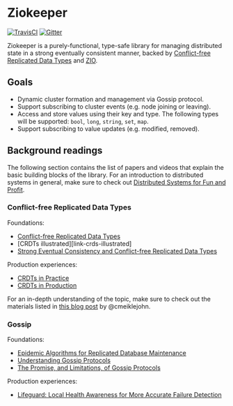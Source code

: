 # Ziokeeper

[![TravisCI][badge-travis]][link-travis]
[![Gitter][badge-gitter]][link-gitter]

Ziokeeper is a purely-functional, type-safe library for managing distributed state in a strong
eventually consistent manner, backed by [Conflict-free Replicated Data Types][link-crdts-wiki] and
[ZIO][link-zio].

## Goals

- Dynamic cluster formation and management via Gossip protocol.
- Support subscribing to cluster events (e.g. node joining or leaving).
- Access and store values using their key and type. The following types will be supported: `bool`, `long`, `string`, `set`, `map`.
- Support subscribing to value updates (e.g. modified, removed).

## Background readings

The following section contains the list of papers and videos that explain the basic building blocks
of the library. For an introduction to distributed systems in general, make sure to check out
[Distributed Systems for Fun and Profit][link-dsffap].

### Conflict-free Replicated Data Types

Foundations:

- [Conflict-free Replicated Data Types][link-crdts-paper]
- [CRDTs illustrated][link-crds-illustrated]
- [Strong Eventual Consistency and Conflict-free Replicated Data Types][link-shapiro]

Production experiences:

- [CRDTs in Practice][link-crdts-in-practice]
- [CRDTs in Production][link-crdts-in-production]

For an in-depth understanding of the topic, make sure to check out the materials listed in
[this blog post][link-cmeik-blog] by @cmeiklejohn.

### Gossip

Foundations:

- [Epidemic Algorithms for Replicated Database Maintenance][link-gossip-intro]
- [Understanding Gossip Protocols][link-gossip-overview]
- [The Promise, and Limitations, of Gossip Protocols][link-gossip-birman]

Production experiences:

- [Lifeguard: Local Health Awareness for More Accurate Failure Detection][link-lifeguard]

[badge-travis]: https://travis-ci.org/scalaz/scalaz-ziokeeper.svg?branch=develop
[badge-gitter]: https://badges.gitter.im/scalaz/scalaz-distributed.svg
[link-crdts-wiki]: https://en.wikipedia.org/wiki/Conflict-free_replicated_data_type
[link-zio]: https://scalaz.github.io/scalaz-zio/
[link-travis]: https://travis-ci.org/scalaz/scalaz-ziokeeper
[link-gitter]: https://gitter.im/scalaz/scalaz-distributed?utm_source=badge&utm_medium=badge&utm_campaign=pr-badge&utm_content=badge
[link-dsffap]: http://book.mixu.net/distsys/single-page.html
[link-crdts-paper]: https://hal.inria.fr/hal-00932836/file/CRDTs_SSS-2011.pdf
[link-crdts-in-practice]: https://www.youtube.com/watch?v=xxjHC3yLDqw
[link-crdts-in-production]: https://www.youtube.com/watch?v=f03FWiIfXoQ
[link-crdts-illustrated]: https://www.youtube.com/watch?v=9xFfOhasiOE
[link-shapiro]: https://www.youtube.com/watch?v=ebWVLVhiaiY
[link-cmeik-blog]: http://christophermeiklejohn.com/crdt/2014/07/22/readings-in-crdts.html
[link-gossip-intro]:http://bitsavers.informatik.uni-stuttgart.de/pdf/xerox/parc/techReports/CSL-89-1_Epidemic_Algorithms_for_Replicated_Database_Maintenance.pdf
[link-gossip-overview]: https://www.youtube.com/watch?v=QQ2n1UX3Qwg
[link-gossip-birman]: http://www.cs.cornell.edu/Projects/Quicksilver/public_pdfs/2007PromiseAndLimitations.pdf
[link-lifeguard]: https://arxiv.org/pdf/1707.00788.pdf

